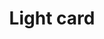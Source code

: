 ---
type: card
title: "Light card"
sidebar_label: Light
description: "The light card allows you to change the brightness of the light."
---
